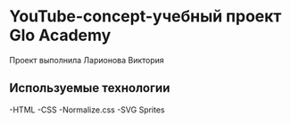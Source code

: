 # YouTube-concept-учебный проект Glo Academy
Проект выполнила Ларионова Виктория

## Используемые технологии
-HTML
-CSS
-Normalize.css
-SVG Sprites
